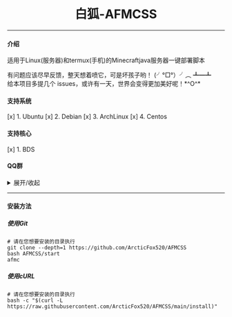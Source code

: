 <h1 align="center">白狐-AFMCSS</h1>
<hr/>

#### 介绍
适用于Linux(服务器)和termux(手机)的Minecraftjava服务器一键部署脚本

<p>有问题应该尽早反馈，整天想着喷它，可是坏孩子哟！ (╯°□°）╯︵ ┻━┻<br>
给本项目多提几个 issues，或许有一天，世界会变得更加美好呢！*^O^* </p>

#### 支持系统
 [x] 1. Ubuntu
 [x] 2. Debian
 [x] 3. ArchLinux
 [x] 4. Centos

#### 支持核心
 [x] 1.  BDS

#### QQ群

<details markdown='1'><summary>展开/收起</summary>

[戳我跳转QQ(大佬群)(①群)](http://qm.qq.com/cgi-bin/qm/qr?_wv=1027&k=WtGelvZbOVQ4yYYZswm9ZZ5kPHkD4H8o&authKey=xz1zyGxWG7bz5X%2BgvWunX9qGUsUq%2BDomb4p02FqXIuqXd8hoxTYvdCZozBzLeFOf&noverify=0&group_code=705226976)

[戳我跳转QQ(新手群)(②群)](http://qm.qq.com/cgi-bin/qm/qr?_wv=1027&k=ttH53_Pw6dBkbBimPfEq1M8LdwvNwOeZ&authKey=BUwoqpgofF27nTz4M6JJ4UPvgv3iFcDzl3Po0PgsQf36oxFT6Xch7DbJ4U24s%2BFn&noverify=0&group_code=596660282)

[戳我跳转QQ(专小白群)(③群)](http://qm.qq.com/cgi-bin/qm/qr?_wv=1027&k=KxKeK3PMw8i_ql3NH-m_iOfpU1nMkLIz&authKey=zaKN%2BeWsFWbPq6zXgwKNdN%2BSjLH1YSQRo9edHq4T%2B5R7LcG8eHSCQdNfsC%2FhBtKk&noverify=0&group_code=879718035)

</details>
<hr>

#### 安装方法

##### 使用Git 
```
# 请在您想要安装的目录执行
git clone --depth=1 https://github.com/ArcticFox520/AFMCSS
bash AFMCSS/start
afmc
```

##### 使用cURL
```
# 请在您想要安装的目录执行
bash -c "$(curl -L https://raw.githubusercontent.com/ArcticFox520/AFMCSS/main/install)"
```